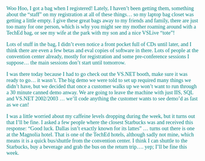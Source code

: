 <font face="Tahoma" color="teal">Woo Hoo, I got a bag when I registered! Lately, I haven&#8217;t been getting them, something about the &#8220;staff&#8221; on my registration at all of these things&#8230; so my laptop bag closet was getting a little empty. I give these great bags away to my friends and family, there are just too many for one person, which is why you might see my mother roaming around with a TechEd bag, or see my wife at the park with my son and a nice VSLive &#8220;tote&#8221;!</font> 

<font face="Tahoma" color="teal">Lots of stuff in the bag, I didn&#8217;t even notice a front pocket full of CDs until later, and I think there are even a few betas and eval copies of software in there. Lots of people at the convention center already, mostly for registration and some pre-conference sessions I suppose&#8230; the main sessions don&#8217;t start until tomorrow.</font>

<font face="Tahoma" color="teal">I was there today because I had to go check out the VS.NET booth, make sure it was ready to go&#8230; it wasn&#8217;t. The big demo we were told to set up required many things we didn&#8217;t have, but we decided that once a customer walks up we won&#8217;t want to run through a 30 minute canned demo anway. We are going to leave the machine with just IIS, SQL and VS.NET 2002/2003 &#8230; we&#8217;ll code anything the customer wants to see demo&#8217;d as fast as we can!</font>

<font face="Tahoma" color="teal">I was a little worried about my caffeine levels dropping during the week, but it turns out that I&#8217;ll be fine. I asked a few people where the closest Starbucks was and received this response: &#8220;Good luck. Dallas isn&#8217;t exactly known for its lattes&#8221; &#8230; turns out there is one at the Magnolia hotel. That is one of the TechEd hotels, although sadly not mine, which means it is a quick bus/shuttle from the convention center. I think I can shuttle to the Starbucks, buy a beverage and grab the bus on the return trip&#8230;. yep; I&#8217;ll be fine this week.</font>